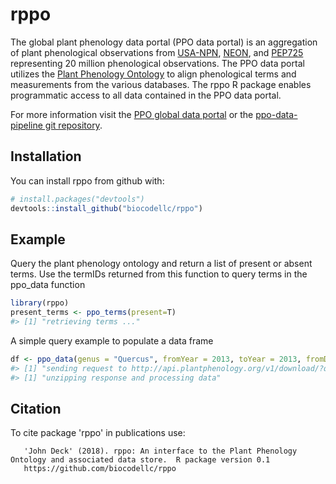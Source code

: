 
<!-- README.md is generated from README.Rmd. Please edit that file -->
rppo
====

The global plant phenology data portal (PPO data portal) is an aggregation of plant phenological observations from [USA-NPN](https://www.usanpn.org/usa-national-phenology-network), [NEON](https://www.neonscience.org/), and [PEP725](http://www.pep725.eu/) representing 20 million phenological observations. The PPO data portal utilizes the [Plant Phenology Ontology](https://github.com/PlantPhenoOntology/ppo/) to align phenological terms and measurements from the various databases. The rppo R package enables programmatic access to all data contained in the PPO data portal.

For more information visit the [PPO global data portal](http://plantphenology.org/) or the [ppo-data-pipeline git repository](https://github.com/biocodellc/ppo-data-pipeline).

Installation
------------

You can install rppo from github with:

``` r
# install.packages("devtools")
devtools::install_github("biocodellc/rppo")
```

Example
-------

Query the plant phenology ontology and return a list of present or absent terms. Use the termIDs returned from this function to query terms in the ppo\_data function

``` r
library(rppo)
present_terms <- ppo_terms(present=T)
#> [1] "retrieving terms ..."
```

A simple query example to populate a data frame

``` r
df <- ppo_data(genus = "Quercus", fromYear = 2013, toYear = 2013, fromDay = 100, toDay = 110,termID='obo:PPO_0002313')
#> [1] "sending request to http://api.plantphenology.org/v1/download/?q=%2Bgenus:Quercus+AND+%2BplantStructurePresenceTypes:\"obo:PPO_0002313\"+AND+%2Byear:>=2013+AND+%2Byear:<=2013+AND+%2BdayOfYear:>=100+AND+%2BdayOfYear:<=110+AND+source:USA-NPN,NEON&source=latitude,longitude,year,dayOfYear,plantStructurePresenceTypes"
#> [1] "unzipping response and processing data"
```

Citation
--------

To cite package 'rppo' in publications use:

       'John Deck' (2018). rppo: An interface to the Plant Phenology Ontology and associated data store.  R package version 0.1
       https://github.com/biocodellc/rppo
